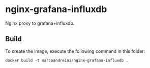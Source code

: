 nginx-grafana-influxdb
======================

Nginx proxy to grafana+influxdb.


Build
-----

To create the image, execute the following command in this folder:

    docker build -t marcoandreini/nginx-grafana-influxdb .
